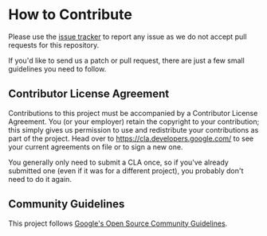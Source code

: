 # How to Contribute

Please use the [issue tracker](https://github.com/google-ar/arcore-unity-extensions/issues)
to report any issue as we do not accept pull requests for this repository.

If you'd like to send us a patch or pull request, there are just a few small
guidelines you need to follow.

## Contributor License Agreement

Contributions to this project must be accompanied by a Contributor License
Agreement. You (or your employer) retain the copyright to your contribution;
this simply gives us permission to use and redistribute your contributions as
part of the project. Head over to <https://cla.developers.google.com/> to see
your current agreements on file or to sign a new one.

You generally only need to submit a CLA once, so if you've already submitted one
(even if it was for a different project), you probably don't need to do it
again.

## Community Guidelines

This project follows [Google's Open Source Community
Guidelines](https://opensource.google.com/conduct/).
